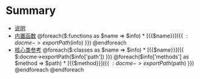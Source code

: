 # Summary

* [说明](README.md)
* [内置函数](functions/README.md)
@foreach($:functions as $name => $info)    * [{{$name}}]({{ $:docme->exportPath($info) }}) 
@endforeach
* [核心类参考](classes/README.md)
@foreach($:classes as $name => $info)    * [{{$name}}]({{ $:docme->exportPath($info['path']) }})
@foreach($info['methods'] as $method => $path)        * [{{$method}}]({{ $:docme->exportPath($path) }})
@endforeach
@endforeach
